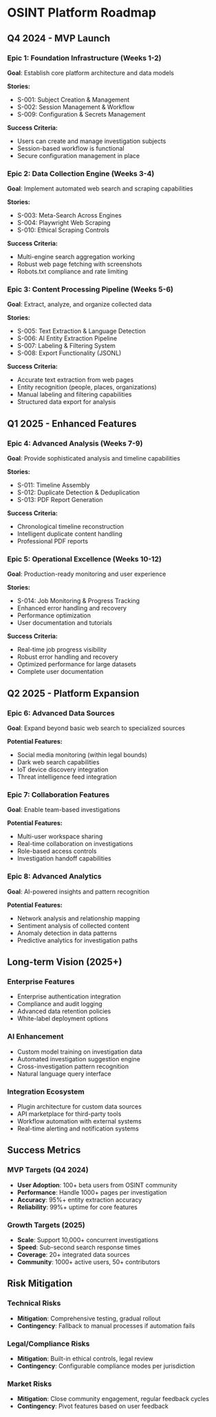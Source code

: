 # OSINT Platform Roadmap

## Q4 2024 - MVP Launch

### Epic 1: Foundation Infrastructure (Weeks 1-2)
**Goal**: Establish core platform architecture and data models

**Stories:**
- S-001: Subject Creation & Management
- S-002: Session Management & Workflow
- S-009: Configuration & Secrets Management

**Success Criteria:**
- Users can create and manage investigation subjects
- Session-based workflow is functional
- Secure configuration management in place

### Epic 2: Data Collection Engine (Weeks 3-4)
**Goal**: Implement automated web search and scraping capabilities

**Stories:**
- S-003: Meta-Search Across Engines
- S-004: Playwright Web Scraping
- S-010: Ethical Scraping Controls

**Success Criteria:**
- Multi-engine search aggregation working
- Robust web page fetching with screenshots
- Robots.txt compliance and rate limiting

### Epic 3: Content Processing Pipeline (Weeks 5-6)
**Goal**: Extract, analyze, and organize collected data

**Stories:**
- S-005: Text Extraction & Language Detection
- S-006: AI Entity Extraction Pipeline
- S-007: Labeling & Filtering System
- S-008: Export Functionality (JSONL)

**Success Criteria:**
- Accurate text extraction from web pages
- Entity recognition (people, places, organizations)
- Manual labeling and filtering capabilities
- Structured data export for analysis

## Q1 2025 - Enhanced Features

### Epic 4: Advanced Analysis (Weeks 7-9)
**Goal**: Provide sophisticated analysis and timeline capabilities

**Stories:**
- S-011: Timeline Assembly
- S-012: Duplicate Detection & Deduplication
- S-013: PDF Report Generation

**Success Criteria:**
- Chronological timeline reconstruction
- Intelligent duplicate content handling
- Professional PDF reports

### Epic 5: Operational Excellence (Weeks 10-12)
**Goal**: Production-ready monitoring and user experience

**Stories:**
- S-014: Job Monitoring & Progress Tracking
- Enhanced error handling and recovery
- Performance optimization
- User documentation and tutorials

**Success Criteria:**
- Real-time job progress visibility
- Robust error handling and recovery
- Optimized performance for large datasets
- Complete user documentation

## Q2 2025 - Platform Expansion

### Epic 6: Advanced Data Sources
**Goal**: Expand beyond basic web search to specialized sources

**Potential Features:**
- Social media monitoring (within legal bounds)
- Dark web search capabilities
- IoT device discovery integration
- Threat intelligence feed integration

### Epic 7: Collaboration Features
**Goal**: Enable team-based investigations

**Potential Features:**
- Multi-user workspace sharing
- Real-time collaboration on investigations
- Role-based access controls
- Investigation handoff capabilities

### Epic 8: Advanced Analytics
**Goal**: AI-powered insights and pattern recognition

**Potential Features:**
- Network analysis and relationship mapping
- Sentiment analysis of collected content
- Anomaly detection in data patterns
- Predictive analytics for investigation paths

## Long-term Vision (2025+)

### Enterprise Features
- Enterprise authentication integration
- Compliance and audit logging
- Advanced data retention policies
- White-label deployment options

### AI Enhancement
- Custom model training on investigation data
- Automated investigation suggestion engine
- Cross-investigation pattern recognition
- Natural language query interface

### Integration Ecosystem
- Plugin architecture for custom data sources
- API marketplace for third-party tools
- Workflow automation with external systems
- Real-time alerting and notification systems

## Success Metrics

### MVP Targets (Q4 2024)
- **User Adoption**: 100+ beta users from OSINT community
- **Performance**: Handle 1000+ pages per investigation
- **Accuracy**: 95%+ entity extraction accuracy
- **Reliability**: 99%+ uptime for core features

### Growth Targets (2025)
- **Scale**: Support 10,000+ concurrent investigations
- **Speed**: Sub-second search response times
- **Coverage**: 20+ integrated data sources
- **Community**: 1000+ active users, 50+ contributors

## Risk Mitigation

### Technical Risks
- **Mitigation**: Comprehensive testing, gradual rollout
- **Contingency**: Fallback to manual processes if automation fails

### Legal/Compliance Risks
- **Mitigation**: Built-in ethical controls, legal review
- **Contingency**: Configurable compliance modes per jurisdiction

### Market Risks
- **Mitigation**: Close community engagement, regular feedback cycles
- **Contingency**: Pivot features based on user feedback